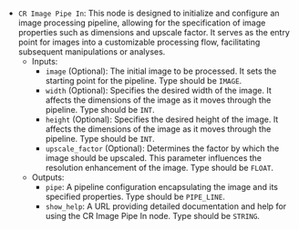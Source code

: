- `CR Image Pipe In`: This node is designed to initialize and configure an image processing pipeline, allowing for the specification of image properties such as dimensions and upscale factor. It serves as the entry point for images into a customizable processing flow, facilitating subsequent manipulations or analyses.
    - Inputs:
        - `image` (Optional): The initial image to be processed. It sets the starting point for the pipeline. Type should be `IMAGE`.
        - `width` (Optional): Specifies the desired width of the image. It affects the dimensions of the image as it moves through the pipeline. Type should be `INT`.
        - `height` (Optional): Specifies the desired height of the image. It affects the dimensions of the image as it moves through the pipeline. Type should be `INT`.
        - `upscale_factor` (Optional): Determines the factor by which the image should be upscaled. This parameter influences the resolution enhancement of the image. Type should be `FLOAT`.
    - Outputs:
        - `pipe`: A pipeline configuration encapsulating the image and its specified properties. Type should be `PIPE_LINE`.
        - `show_help`: A URL providing detailed documentation and help for using the CR Image Pipe In node. Type should be `STRING`.
